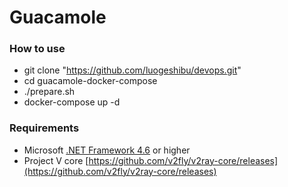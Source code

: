 # Guacamole

### How to use
- git clone "https://github.com/luogeshibu/devops.git"
- cd guacamole-docker-compose
- ./prepare.sh
- docker-compose up -d

### Requirements  
- Microsoft [.NET Framework 4.6](https://docs.microsoft.com/zh-cn/dotnet/framework/install/guide-for-developers) or higher
- Project V core [https://github.com/v2fly/v2ray-core/releases](https://github.com/v2fly/v2ray-core/releases)

